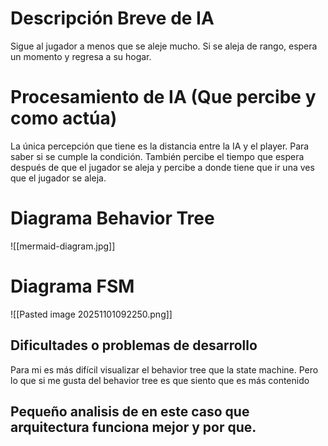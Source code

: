 
# Descripción Breve de IA
Sigue al jugador a menos que se aleje mucho. Si se aleja de rango, espera un momento y regresa a su hogar.

# Procesamiento de IA (Que percibe y como actúa)
  La única percepción que tiene es la distancia entre la IA y el player. Para saber si se cumple la condición. También percibe el tiempo que espera después de que el jugador se aleja y percibe a donde tiene que ir una ves que el jugador se aleja.
# Diagrama Behavior Tree
![[mermaid-diagram.jpg]]

# Diagrama FSM

![[Pasted image 20251101092250.png]]
## Dificultades o problemas de desarrollo
Para mi es más difícil visualizar el behavior tree que la state machine. Pero lo que si me gusta del behavior tree es que siento que es más contenido

## Pequeño analisis de en este caso que arquitectura funciona mejor y por que.